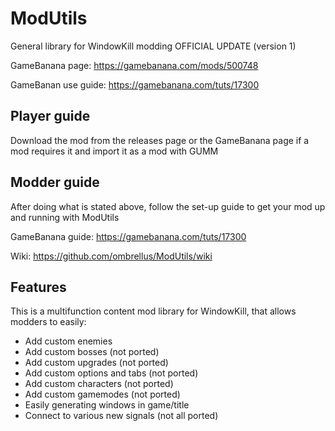 # ModUtils
General library for WindowKill modding OFFICIAL UPDATE (version 1)

GameBanana page: https://gamebanana.com/mods/500748

GameBanan use guide: https://gamebanana.com/tuts/17300

## Player guide
Download the mod from the releases page or the GameBanana page if a mod requires it and import it as a mod with GUMM

## Modder guide
After doing what is stated above, follow the set-up guide to get your mod up and running with ModUtils

GameBanana guide: https://gamebanana.com/tuts/17300

Wiki: https://github.com/ombrellus/ModUtils/wiki

## Features
This is a multifunction content mod library for WindowKill, that allows modders to easily:
- Add custom enemies
- Add custom bosses (not ported)
- Add custom upgrades (not ported)
- Add custom options and tabs (not ported)
- Add custom characters (not ported)
- Add custom gamemodes (not ported)
- Easily generating windows in game/title 
- Connect to various new signals (not all ported)
